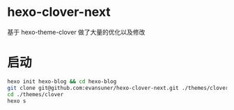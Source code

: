 # hexo-clover-next
基于 hexo-theme-clover 做了大量的优化以及修改

# 启动
```bash
hexo init hexo-blog && cd hexo-blog
git clone git@github.com:evansuner/hexo-clover-next.git ./themes/clover
cd ./themes/clover
hexo s
```
